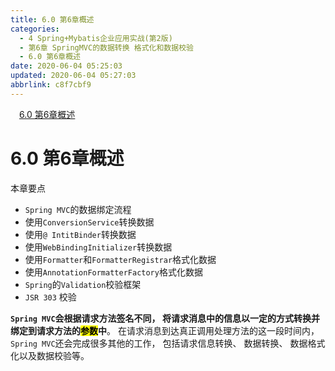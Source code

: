 ```yaml
---
title: 6.0 第6章概述
categories: 
  - 4 Spring+Mybatis企业应用实战(第2版)
  - 第6章 SpringMVC的数据转换 格式化和数据校验
  - 6.0 第6章概述
date: 2020-06-04 05:25:03
updated: 2020-06-04 05:27:03
abbrlink: c8f7cbf9
---
```

<div id='my_toc'><a href="/JavaReadingNotes/c8f7cbf9/#6-0-第6章概述" class="header_1">6.0 第6章概述</a>&nbsp;<br></div>
<style>.header_1{margin-left: 1em;}.header_2{margin-left: 2em;}.header_3{margin-left: 3em;}.header_4{margin-left: 4em;}.header_5{margin-left: 5em;}.header_6{margin-left: 6em;}</style>
<!--more-->
<script>if (navigator.platform.search('arm')==-1){document.getElementById('my_toc').style.display = 'none';}var e,p = document.getElementsByTagName('p');while (p.length>0) {e = p[0];e.parentElement.removeChild(e);}</script>

<!--end-->
# 6.0 第6章概述
本章要点
- `Spring MVC`的数据绑定流程
- 使用`ConversionService`转换数据
- 使用`@ IntitBinder`转换数据
- 使用`WebBindingInitializer`转换数据
- 使用`Formatter`和`FormatterRegistrar`格式化数据
- 使用`AnnotationFormatterFactory`格式化数据
- `Spring`的`Validation`校验框架
- `JSR 303` 校验

**`Spring MVC`会根据请求方法签名不同， 将请求消息中的信息以一定的方式转换并绑定到请求方法的<mark>参数</mark>中**。 在请求消息到达真正调用处理方法的这一段时间内，`Spring MVC`还会完成很多其他的工作， 包括请求信息转换、 数据转换、 数据格式化以及数据校验等。
